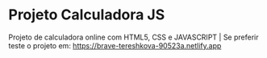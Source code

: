 # Projeto Calculadora JS
Projeto de calculadora online com HTML5, CSS e JAVASCRIPT | Se preferir teste o projeto em: https://brave-tereshkova-90523a.netlify.app
